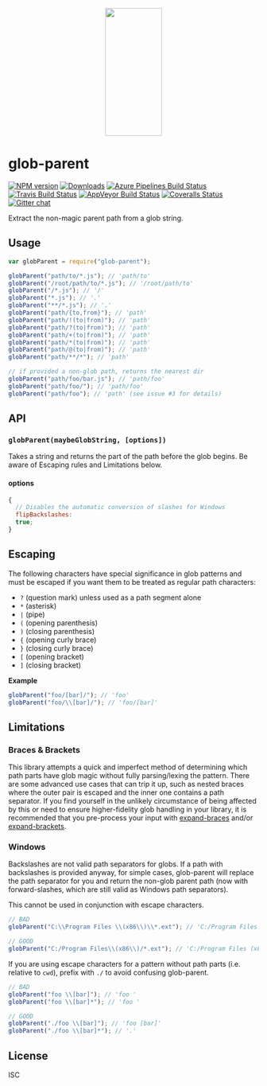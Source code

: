 <p align="center">
  <a href="https://gulpjs.com">
    <img height="257" width="114" src="https://raw.githubusercontent.com/gulpjs/artwork/master/gulp-2x.png">
  </a>
</p>

# glob-parent

[![NPM version][npm-image]][npm-url] [![Downloads][downloads-image]][npm-url]
[![Azure Pipelines Build Status][azure-pipelines-image]][azure-pipelines-url]
[![Travis Build Status][travis-image]][travis-url]
[![AppVeyor Build Status][appveyor-image]][appveyor-url]
[![Coveralls Status][coveralls-image]][coveralls-url]
[![Gitter chat][gitter-image]][gitter-url]

Extract the non-magic parent path from a glob string.

## Usage

```js
var globParent = require("glob-parent");

globParent("path/to/*.js"); // 'path/to'
globParent("/root/path/to/*.js"); // '/root/path/to'
globParent("/*.js"); // '/'
globParent("*.js"); // '.'
globParent("**/*.js"); // '.'
globParent("path/{to,from}"); // 'path'
globParent("path/!(to|from)"); // 'path'
globParent("path/?(to|from)"); // 'path'
globParent("path/+(to|from)"); // 'path'
globParent("path/*(to|from)"); // 'path'
globParent("path/@(to|from)"); // 'path'
globParent("path/**/*"); // 'path'

// if provided a non-glob path, returns the nearest dir
globParent("path/foo/bar.js"); // 'path/foo'
globParent("path/foo/"); // 'path/foo'
globParent("path/foo"); // 'path' (see issue #3 for details)
```

## API

### `globParent(maybeGlobString, [options])`

Takes a string and returns the part of the path before the glob begins. Be aware
of Escaping rules and Limitations below.

#### options

```js
{
  // Disables the automatic conversion of slashes for Windows
  flipBackslashes:
  true;
}
```

## Escaping

The following characters have special significance in glob patterns and must be
escaped if you want them to be treated as regular path characters:

- `?` (question mark) unless used as a path segment alone
- `*` (asterisk)
- `|` (pipe)
- `(` (opening parenthesis)
- `)` (closing parenthesis)
- `{` (opening curly brace)
- `}` (closing curly brace)
- `[` (opening bracket)
- `]` (closing bracket)

**Example**

```js
globParent("foo/[bar]/"); // 'foo'
globParent("foo/\\[bar]/"); // 'foo/[bar]'
```

## Limitations

### Braces & Brackets

This library attempts a quick and imperfect method of determining which path
parts have glob magic without fully parsing/lexing the pattern. There are some
advanced use cases that can trip it up, such as nested braces where the outer
pair is escaped and the inner one contains a path separator. If you find
yourself in the unlikely circumstance of being affected by this or need to
ensure higher-fidelity glob handling in your library, it is recommended that you
pre-process your input with [expand-braces] and/or [expand-brackets].

### Windows

Backslashes are not valid path separators for globs. If a path with backslashes
is provided anyway, for simple cases, glob-parent will replace the path
separator for you and return the non-glob parent path (now with forward-slashes,
which are still valid as Windows path separators).

This cannot be used in conjunction with escape characters.

```js
// BAD
globParent("C:\\Program Files \\(x86\\)\\*.ext"); // 'C:/Program Files /(x86/)'

// GOOD
globParent("C:/Program Files\\(x86\\)/*.ext"); // 'C:/Program Files (x86)'
```

If you are using escape characters for a pattern without path parts (i.e.
relative to `cwd`), prefix with `./` to avoid confusing glob-parent.

```js
// BAD
globParent("foo \\[bar]"); // 'foo '
globParent("foo \\[bar]*"); // 'foo '

// GOOD
globParent("./foo \\[bar]"); // 'foo [bar]'
globParent("./foo \\[bar]*"); // '.'
```

## License

ISC

[expand-braces]: https://github.com/jonschlinkert/expand-braces
[expand-brackets]: https://github.com/jonschlinkert/expand-brackets
[downloads-image]: https://img.shields.io/npm/dm/glob-parent.svg
[npm-url]: https://www.npmjs.com/package/glob-parent
[npm-image]: https://img.shields.io/npm/v/glob-parent.svg
[azure-pipelines-url]: https://dev.azure.com/gulpjs/gulp/_build/latest?definitionId=2&branchName=master
[azure-pipelines-image]: https://dev.azure.com/gulpjs/gulp/_apis/build/status/glob-parent?branchName=master
[travis-url]: https://travis-ci.org/gulpjs/glob-parent
[travis-image]: https://img.shields.io/travis/gulpjs/glob-parent.svg?label=travis-ci
[appveyor-url]: https://ci.appveyor.com/project/gulpjs/glob-parent
[appveyor-image]: https://img.shields.io/appveyor/ci/gulpjs/glob-parent.svg?label=appveyor
[coveralls-url]: https://coveralls.io/r/gulpjs/glob-parent
[coveralls-image]: https://img.shields.io/coveralls/gulpjs/glob-parent/master.svg
[gitter-url]: https://gitter.im/gulpjs/gulp
[gitter-image]: https://badges.gitter.im/gulpjs/gulp.svg
